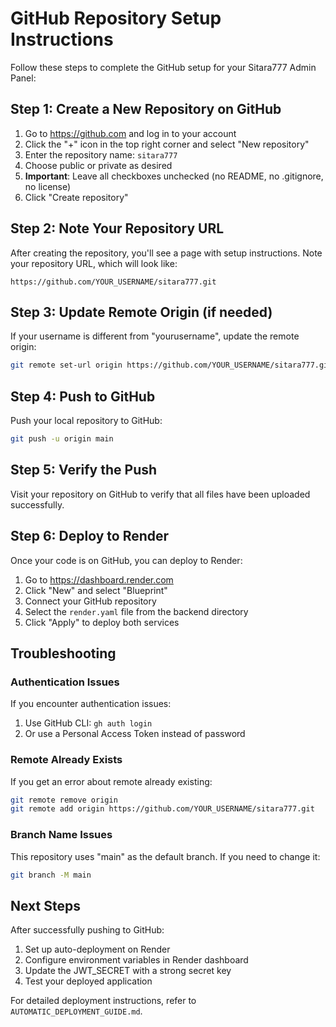 # GitHub Repository Setup Instructions

Follow these steps to complete the GitHub setup for your Sitara777 Admin Panel:

## Step 1: Create a New Repository on GitHub

1. Go to https://github.com and log in to your account
2. Click the "+" icon in the top right corner and select "New repository"
3. Enter the repository name: `sitara777`
4. Choose public or private as desired
5. **Important**: Leave all checkboxes unchecked (no README, no .gitignore, no license)
6. Click "Create repository"

## Step 2: Note Your Repository URL

After creating the repository, you'll see a page with setup instructions. Note your repository URL, which will look like:
```
https://github.com/YOUR_USERNAME/sitara777.git
```

## Step 3: Update Remote Origin (if needed)

If your username is different from "yourusername", update the remote origin:

```bash
git remote set-url origin https://github.com/YOUR_USERNAME/sitara777.git
```

## Step 4: Push to GitHub

Push your local repository to GitHub:

```bash
git push -u origin main
```

## Step 5: Verify the Push

Visit your repository on GitHub to verify that all files have been uploaded successfully.

## Step 6: Deploy to Render

Once your code is on GitHub, you can deploy to Render:

1. Go to https://dashboard.render.com
2. Click "New" and select "Blueprint"
3. Connect your GitHub repository
4. Select the `render.yaml` file from the backend directory
5. Click "Apply" to deploy both services

## Troubleshooting

### Authentication Issues
If you encounter authentication issues:
1. Use GitHub CLI: `gh auth login`
2. Or use a Personal Access Token instead of password

### Remote Already Exists
If you get an error about remote already existing:
```bash
git remote remove origin
git remote add origin https://github.com/YOUR_USERNAME/sitara777.git
```

### Branch Name Issues
This repository uses "main" as the default branch. If you need to change it:
```bash
git branch -M main
```

## Next Steps

After successfully pushing to GitHub:
1. Set up auto-deployment on Render
2. Configure environment variables in Render dashboard
3. Update the JWT_SECRET with a strong secret key
4. Test your deployed application

For detailed deployment instructions, refer to `AUTOMATIC_DEPLOYMENT_GUIDE.md`.